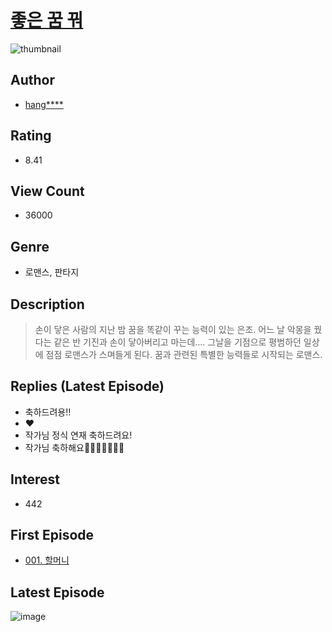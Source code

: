 # [좋은 꿈 꿔](https://comic.naver.com/bestChallenge/list?titleId=790947)
![thumbnail](https://image-comic.pstatic.net/user_contents_data/challenge_comic/2022/05/30/353881/thumbnail_202x1646e281c6e_c917_461e_a00b_ae0f04b59819_00001618.JPEG)

## Author
- [hang****](https://comic.naver.com/artistTitle?id=353881)

## Rating
- 8.41

## View Count
- 36000

## Genre
- 로맨스, 판타지

## Description
> 손이 닿은 사람의 지난 밤 꿈을 똑같이 꾸는 능력이 있는 은조. 어느 날 악몽을 꿨다는 같은 반 기진과 손이 닿아버리고 마는데…. 그날을 기점으로 평범하던 일상에 점점 로맨스가 스며들게 된다. 꿈과 관련된 특별한 능력들로 시작되는 로맨스.

## Replies (Latest Episode)
- 축하드려용!!
- ♥
- 작가님 정식 연재 축하드려요!
- 작가님 축하해요🎉🎉🎉🎉🎉🎉🎉

## Interest
- 442

## First Episode
- [001. 할머니](https://comic.naver.com/bestChallenge/detail?titleId=790947&no=1)

## Latest Episode
![image](https://image-comic.pstatic.net/user_contents_data/challenge_comic/2023/03/08/353881/upload_3472331814628189538.jpeg)
